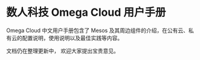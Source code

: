 # 数人科技 Omega Cloud 用户手册


Omega Cloud 中文用户手册包含了 Mesos 及其周边组件的介绍，在公有云、私有云的配置说明，使用说明以及最佳实践等内容。

文档仍在整理更新中， 欢迎大家提出宝贵意见。

